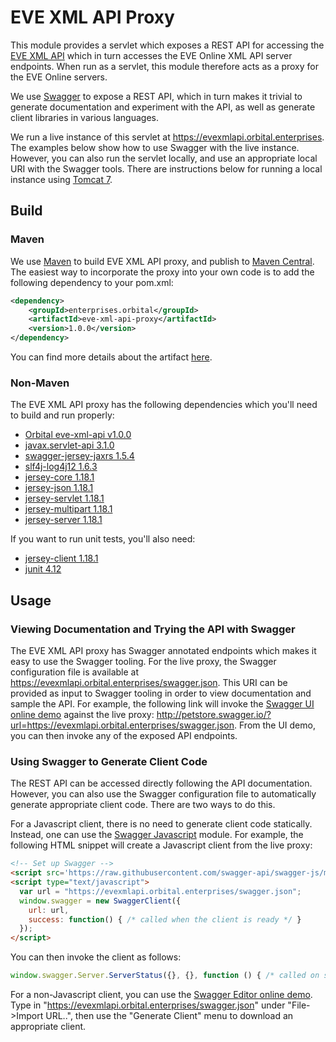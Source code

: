 # EVE XML API Proxy

This module provides a servlet which exposes a REST API for accessing the [EVE XML API](https://github.com/OrbitalEnterprises/evexmlapi) which in turn accesses the EVE Online XML API server endpoints.  When run as a servlet, this module therefore acts as a proxy for the EVE Online servers.

We use [Swagger](http://swagger.io) to expose a REST API, which in turn makes it trivial to generate documentation and experiment with the API, as well as generate client libraries in various languages.

We run a live instance of this servlet at https://evexmlapi.orbital.enterprises.  The examples below show how to use Swagger with the live instance.  However, you can also run the servlet locally, and use an appropriate local URI with the Swagger tools.  There are instructions below for running a local instance using [Tomcat 7](http://tomcat.apache.org/download-70.cgi).

## Build

### Maven

We use [Maven](http://maven.apache.org) to build EVE XML API proxy, and publish to [Maven Central](http://search.maven.org/).  The easiest way to incorporate the proxy into your own code is to add the following dependency to your pom.xml:

```xml
<dependency>
    <groupId>enterprises.orbital</groupId>
    <artifactId>eve-xml-api-proxy</artifactId>
    <version>1.0.0</version>
</dependency>
```

You can find more details about the artifact [here](http://mvnrepository.com/artifact/enterprises.orbital/eve-xml-api-proxy).

### Non-Maven

The EVE XML API proxy has the following dependencies which you'll need to build and run properly:

* [Orbital eve-xml-api v1.0.0](https://github.com/OrbitalEnterprises/eve-xml-api)
* [javax.servlet-api 3.1.0](http://search.maven.org/#artifactdetails%7Cjavax.servlet%7Cjavax.servlet-api%7C3.1.0%7Cjar)
* [swagger-jersey-jaxrs 1.5.4](http://search.maven.org/#artifactdetails%7Cio.swagger%7Cswagger-jersey-jaxrs%7C1.5.4%7Cjar)
* [slf4j-log4j12 1.6.3](http://search.maven.org/#artifactdetails%7Corg.slf4j%7Cslf4j-log4j12%7C1.6.3%7Cjar)
* [jersey-core 1.18.1](http://search.maven.org/#artifactdetails%7Ccom.sun.jersey%7Cjersey-core%7C1.18.1%7Cjar)
* [jersey-json 1.18.1](http://search.maven.org/#artifactdetails%7Ccom.sun.jersey%7Cjersey-json%7C1.18.1%7Cjar)
* [jersey-servlet 1.18.1](http://search.maven.org/#artifactdetails%7Ccom.sun.jersey%7Cjersey-servlet%7C1.18.1%7Cjar)
* [jersey-multipart 1.18.1](http://search.maven.org/#artifactdetails%7Ccom.sun.jersey.contribs%7Cjersey-multipart%7C1.18.1%7Cjar)
* [jersey-server 1.18.1](http://search.maven.org/#artifactdetails%7Ccom.sun.jersey%7Cjersey-server%7C1.18.1%7Cjar)

If you want to run unit tests, you'll also need:

* [jersey-client 1.18.1](http://search.maven.org/#artifactdetails%7Ccom.sun.jersey%7Cjersey-client%7C1.18.1%7Cjar)
* [junit 4.12](http://search.maven.org/#artifactdetails%7Cjunit%7Cjunit%7C4.12%7Cjar)

## Usage

### Viewing Documentation and Trying the API with Swagger

The EVE XML API proxy has Swagger annotated endpoints which makes it easy to use the Swagger tooling.  For the live proxy, the Swagger configuration file is available at https://evexmlapi.orbital.enterprises/swagger.json.  This URI can be provided as input to Swagger tooling in order to view documentation and sample the API.  For example, the following link will invoke the [Swagger UI online demo](http://petstore.swagger.io) against the live proxy: http://petstore.swagger.io/?url=https://evexmlapi.orbital.enterprises/swagger.json.  From the UI demo, you can then invoke any of the exposed API endpoints. 

### Using Swagger to Generate Client Code

The REST API can be accessed directly following the API documentation.  However, you can also use the Swagger configuration file to automatically generate appropriate client code.  There are two ways to do this.

For a Javascript client, there is no need to generate client code statically.  Instead, one can use the [Swagger Javascript](https://github.com/swagger-api/swagger-js) module.  For example, the following HTML snippet will create a Javascript client from the live proxy:

```html
<!-- Set up Swagger -->
<script src='https://raw.githubusercontent.com/swagger-api/swagger-js/master/browser/swagger-client.min.js' type='text/javascript'></script>
<script type="text/javascript">
  var url = "https://evexmlapi.orbital.enterprises/swagger.json";
  window.swagger = new SwaggerClient({ 
    url: url,
    success: function() { /* called when the client is ready */ }
  });
</script>    
```

You can then invoke the client as follows:

```javascript
window.swagger.Server.ServerStatus({}, {}, function () { /* called on success */ }, function () { /* called on failure */ });
```

For a non-Javascript client, you can use the [Swagger Editor online demo](http://editor.swagger.io/#/).  Type in "https://evexmlapi.orbital.enterprises/swagger.json" under "File->Import URL..", then use the "Generate Client" menu to download an appropriate client.
 



